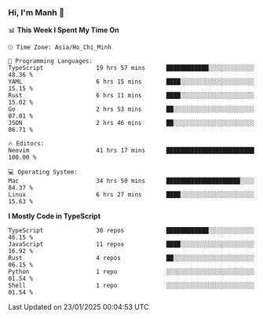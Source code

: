 ### Hi, I'm Manh 👋

<!--START_SECTION:waka-->
📊 **This Week I Spent My Time On** 

```text
🕑︎ Time Zone: Asia/Ho_Chi_Minh

💬 Programming Languages: 
TypeScript               19 hrs 57 mins      ████████████░░░░░░░░░░░░░   48.36 % 
YAML                     6 hrs 15 mins       ████░░░░░░░░░░░░░░░░░░░░░   15.15 % 
Rust                     6 hrs 11 mins       ████░░░░░░░░░░░░░░░░░░░░░   15.02 % 
Go                       2 hrs 53 mins       ██░░░░░░░░░░░░░░░░░░░░░░░   07.01 % 
JSON                     2 hrs 46 mins       ██░░░░░░░░░░░░░░░░░░░░░░░   06.71 % 

🔥 Editors: 
Neovim                   41 hrs 17 mins      █████████████████████████   100.00 % 

💻 Operating System: 
Mac                      34 hrs 50 mins      █████████████████████░░░░   84.37 % 
Linux                    6 hrs 27 mins       ████░░░░░░░░░░░░░░░░░░░░░   15.63 % 
```

**I Mostly Code in TypeScript** 

```text
TypeScript               30 repos            ████████████░░░░░░░░░░░░░   46.15 % 
JavaScript               11 repos            ████░░░░░░░░░░░░░░░░░░░░░   16.92 % 
Rust                     4 repos             ██░░░░░░░░░░░░░░░░░░░░░░░   06.15 % 
Python                   1 repo              ░░░░░░░░░░░░░░░░░░░░░░░░░   01.54 % 
Shell                    1 repo              ░░░░░░░░░░░░░░░░░░░░░░░░░   01.54 % 
```




 Last Updated on 23/01/2025 00:04:53 UTC
<!--END_SECTION:waka-->
